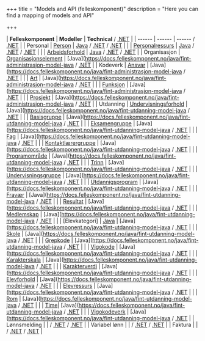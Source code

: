 +++
title = "Models and API (felleskomponent)"
description = "Here you can find a mapping of models and API"

+++

|  **Felleskomponent** | **Modeller** | **Technical** / [.NET]() |
|  ------ | ------ | ------ / [.NET]() |
|  Personal | [Person](https://informasjonsmodell.felleskomponent.no/docs/felles_person) | [Java](https://docs.felleskomponent.no/java/fint-administrasjon-model-java) / [.NET]() / [.NET]() |
|           | [Personalressurs](https://informasjonsmodell.felleskomponent.no/docs/personal_personalressurs) | [Java](https://docs.felleskomponent.no/java/fint-administrasjon-model-java) / [.NET]() / [.NET]() |
|           | [Arbeidsforhold](https://informasjonsmodell.felleskomponent.no/docs/personal_arbeidsforhold) | [Java](https://docs.felleskomponent.no/java/fint-administrasjon-model-java) / [.NET]() / [.NET]() |
|  Organisasjon | [Organisasjonselement](https://informasjonsmodell.felleskomponent.no/docs/organisasjon_organisasjonselement) | [Java](https://docs.felleskomponent.no/java/fint-administrasjon-model-java / [.NET]() |
|  Kodeverk | [Ansvar](https://informasjonsmodell.felleskomponent.no/docs/kodeverk_ansvar) | [Java](https://docs.felleskomponent.no/java/fint-administrasjon-model-java / [.NET]() |
|   | [Art](https://informasjonsmodell.felleskomponent.no/docs/kodeverk_art) | [Java](https://docs.felleskomponent.no/java/fint-administrasjon-model-java / [.NET]() |
|   | [Funksjon](https://informasjonsmodell.felleskomponent.no/docs/kodeverk_funksjon) | [Java](https://docs.felleskomponent.no/java/fint-administrasjon-model-java / [.NET]() |
|   | [Prosjekt](https://informasjonsmodell.felleskomponent.no/docs/kodeverk_prosjekt) | [Java](https://docs.felleskomponent.no/java/fint-administrasjon-model-java / [.NET]() |
|  Utdanning | [Undervisningsforhold](https://informasjonsmodell.felleskomponent.no/docs/basisklasser_undervisningsforhold) | [Java](https://docs.felleskomponent.no/java/fint-utdanning-model-java / [.NET]() |
|   | [Basisgruppe](https://informasjonsmodell.felleskomponent.no/docs/gruppe_basisgruppe) | [Java](https://docs.felleskomponent.no/java/fint-utdanning-model-java / [.NET]() |
|   | [Eksamengruppe](https://informasjonsmodell.felleskomponent.no/docs/gruppe_eksamengruppe) | [Java](https://docs.felleskomponent.no/java/fint-utdanning-model-java / [.NET]() |
|   | [Fag](https://informasjonsmodell.felleskomponent.no/docs/gruppe_fag) | [Java](https://docs.felleskomponent.no/java/fint-utdanning-model-java / [.NET]() |
|   | [Kontaktlærergruppe](https://informasjonsmodell.felleskomponent.no/docs/gruppe_kontaktlarergruppe) | [Java](https://docs.felleskomponent.no/java/fint-utdanning-model-java / [.NET]() |
|   | [Programområde](https://informasjonsmodell.felleskomponent.no/docs/gruppe_programomrade) | [Java](https://docs.felleskomponent.no/java/fint-utdanning-model-java / [.NET]() |
|   | [Trinn](https://informasjonsmodell.felleskomponent.no/docs/gruppe_trinn) | [Java](https://docs.felleskomponent.no/java/fint-utdanning-model-java / [.NET]() |
|   | [Undervisningsgruppe](https://informasjonsmodell.felleskomponent.no/docs/gruppe_undervisningsgruppe) | [Java](https://docs.felleskomponent.no/java/fint-utdanning-model-java / [.NET]() |
|   | [Utdannigsprogram](https://informasjonsmodell.felleskomponent.no/docs/gruppe_utdannigsprogram) | [Java](https://docs.felleskomponent.no/java/fint-utdanning-model-java / [.NET]() |
|   | [Fravær](https://informasjonsmodell.felleskomponent.no/docs/komplekse_datatyper_fravar) | [Java](https://docs.felleskomponent.no/java/fint-utdanning-model-java / [.NET]() |
|   | [Resultat](https://informasjonsmodell.felleskomponent.no/docs/komplekse_datatyper_resultat) | [Java](https://docs.felleskomponent.no/java/fint-utdanning-model-java / [.NET]() |
|   | [Medlemskap](https://informasjonsmodell.felleskomponent.no/docs/utdanning_medlemskap) | [Java](https://docs.felleskomponent.no/java/fint-utdanning-model-java / [.NET]() |
|   | [Elevkategori]  | [Java](https://informasjonsmodell.felleskomponent.no/docs/kodeverk_elevkategori) | [Java](https://docs.felleskomponent.no/java/fint-utdanning-model-java / [.NET]() |
|   | [Skole](https://informasjonsmodell.felleskomponent.no/docs/kodeverk_grepkode) | [Java](https://docs.felleskomponent.no/java/fint-utdanning-model-java / [.NET]() |
|   | [Grepkode](https://informasjonsmodell.felleskomponent.no/docs/kodeverk_vigokode) | [Java](https://docs.felleskomponent.no/java/fint-utdanning-model-java / [.NET]() |
|   | [Vigokode](https://informasjonsmodell.felleskomponent.no/docs/kodeverk_karakterskala) | [Java](https://docs.felleskomponent.no/java/fint-utdanning-model-java / [.NET]() |
|   | [Karakterskala](https://informasjonsmodell.felleskomponent.no/docs/kodeverk_karakterverdi) | [Java](https://docs.felleskomponent.no/java/fint-utdanning-model-java / [.NET]() |
|   | [Karakterverdi](https://informasjonsmodell.felleskomponent.no/docs/organisasjon_skole) | [Java](https://docs.felleskomponent.no/java/fint-utdanning-model-java / [.NET]() |
|   | [Elevforhold](https://informasjonsmodell.felleskomponent.no/docs/ressurser_elevforhold) | [Java](https://docs.felleskomponent.no/java/fint-utdanning-model-java / [.NET]() |
|   | [Elevressurs](https://informasjonsmodell.felleskomponent.no/docs/ressurser_elevressurs) | [Java](https://docs.felleskomponent.no/java/fint-utdanning-model-java / [.NET]() |
|   | [Rom](https://informasjonsmodell.felleskomponent.no/docs/ressurser_rom) | [Java](https://docs.felleskomponent.no/java/fint-utdanning-model-java / [.NET]() |
|   | [Time](https://informasjonsmodell.felleskomponent.no/docs/timeplan_time )| [Java](https://docs.felleskomponent.no/java/fint-utdanning-model-java / [.NET]() |
|   | [Vigokodeverk](https://informasjonsmodell.felleskomponent.no/docs/package_vigo_kodeverk) | [Java](https://docs.felleskomponent.no/java/fint-utdanning-model-java / [.NET]() |
|  Lønnsmelding |  |  / [.NET]() / [.NET]() |
|  Variabel lønn |  |  / [.NET]() / [.NET]() |
|  Faktura |  |  / [.NET]() / [.NET]() |


